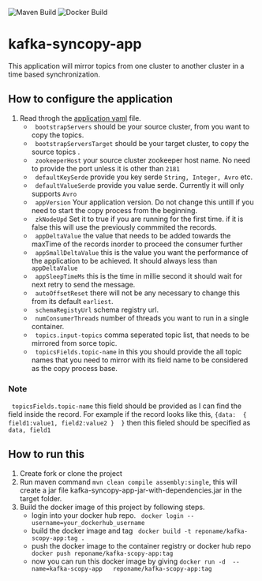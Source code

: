 ![Maven Build](https://github.com/justinjoseph89/kafka-syncopy-app/workflows/Maven%20Build/badge.svg)
![Docker Build](https://github.com/justinjoseph89/kafka-syncopy-app/workflows/Docker%20Build/badge.svg)
# kafka-syncopy-app
This application will mirror topics from one cluster to another cluster in a time based synchronization.

## How to configure the application
1. Read throgh the [application yaml](https://github.com/justinjoseph89/kafka-syncopy-app/blob/master/application.yaml) file.
    * ``` bootstrapServers``` should be your source cluster, from you want to copy the topics.
    * ``` bootstrapServersTarget``` should be your target cluster, to copy the source topics .
    * ``` zookeeperHost``` your source cluster zookeeper host name. No need to provide the port unless it is other than ```2181```
    * ``` defaultKeySerde``` provide you key serde ```String, Integer, Avro``` etc. 
    * ``` defaultValueSerde``` provide you value serde. Currently it will only supports ```Avro```
    * ``` appVersion``` Your application version. Do not change this untill if you need to start the copy process from the beginning.
    * ``` zkNodeUpd``` Set it to true if you are running for the first time. if it is false this will use the previously commmited the records.
    * ``` appDeltaValue``` the value that needs to be added towards the maxTime of the records inorder to proceed the consumer further
    * ``` appSmallDeltaValue``` this is the value you want the performance of the application to be achieved. It should always less than ``` appDeltaValue```
    * ``` appSleepTimeMs``` this is the time in millie second it should wait for next retry to send the message.
    * ``` autoOffsetReset``` there will not be any necessary to change this from its default ```earliest```.
    * ``` schemaRegistyUrl``` schema registry url.
    * ``` numConsumerThreads``` number of threads you want to run in a single container.
    * ``` topics.input-topics``` comma seperated topic list, that needs to be mirrored from sorce topic.
    * ``` topicsFields.topic-name``` in this you should provide the all topic names that you need to mirror with its field name to be considered as the copy process base.
 ### Note
 ``` topicsFields.topic-name``` this field should be provided as I can find the field inside the record. For example if the record looks like this,
          ``` {data: 
                  {
                  field1:value1,
                  field2:value2
                  } 
                } ```
                then this fieled should be specified as ``` data, field1``` 
  
    
    
## How to run this
1. Create fork or clone the project
2. Run maven command ```mvn clean compile assembly:single```, this will create a jar file kafka-syncopy-app-jar-with-dependencies.jar in the target folder.
3. Build the docker image of this project by following steps.
    * login into your docker hub repo. ``` docker login --username=your_dockerhub_username``` 
    * build the docker image and tag ``` docker build -t reponame/kafka-scopy-app:tag .```
    * push the docker image to the container registry or docker hub repo``` docker push reponame/kafka-scopy-app:tag``` 
    * now you can run this docker image by giving  ```docker run -d  --name=kafka-scopy-app   reponame/kafka-scopy-app:tag```
